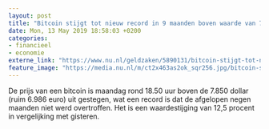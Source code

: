 ```yaml
---
layout: post
title: "Bitcoin stijgt tot nieuw record in 9 maanden boven waarde van 7.850 dollar"
date: Mon, 13 May 2019 18:58:03 +0200
categories: 
- financieel 
- economie 
externe_link: "https://www.nu.nl/geldzaken/5890131/bitcoin-stijgt-tot-nieuw-record-in-9-maanden-boven-waarde-van-7850-dollar.html"
feature_image: "https://media.nu.nl/m/ct2x463as2ok_sqr256.jpg/bitcoin-stijgt-tot-nieuw-record-in-9-maanden-boven-waarde-van-7850-dollar.jpg"
---
```


De prijs van een bitcoin is maandag rond 18.50 uur boven de 7.850 dollar (ruim 6.986 euro) uit gestegen, wat een record is dat de afgelopen negen maanden niet werd overtroffen. Het is een waardestijging van 12,5 procent in vergelijking met gisteren.
